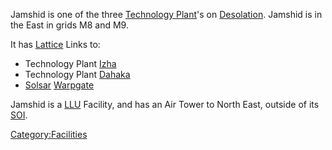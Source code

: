 Jamshid is one of the three [Technology
Plant](Technology_Plant.md "wikilink")'s on
[Desolation](Desolation.md "wikilink"). Jamshid is in the East in grids M8
and M9.

It has [Lattice](Lattice.md "wikilink") Links to:

- Technology Plant [Izha](Izha.md "wikilink")
- Technology Plant [Dahaka](Dahaka.md "wikilink")
- [Solsar](Solsar.md "wikilink") [Warpgate](Warpgate.md "wikilink")

Jamshid is a [LLU](LLU.md "wikilink") Facility, and has an Air Tower to
North East, outside of its [SOI](SOI.md "wikilink").

[Category:Facilities](Category:Facilities.md "wikilink")
